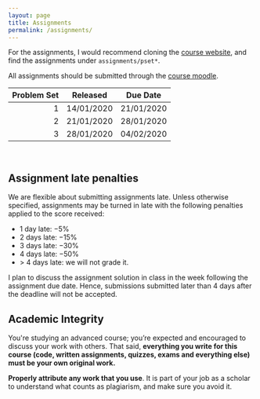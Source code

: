 ```yaml
---
layout: page
title: Assignments
permalink: /assignments/
---
```


For the assignments, I would recommend cloning the [course
website](https://github.com/kayceesrk/cs6225_s20_iitm), and find the assignments
under `assignments/pset*`. 

All assignments should be submitted through the [course
moodle](https://courses.iitm.ac.in/course/view.php?id=5339). 

| Problem Set | Released | Due Date |
|------------:|----------|----------|
| 1 | 14/01/2020 | 21/01/2020 |
| 2 | 21/01/2020 | 28/01/2020 |
| 3 | 28/01/2020 | 04/02/2020 |

<br/>

## Assignment late penalties

We are flexible about submitting assignments late. Unless otherwise specified,
assignments may be turned in late with the following penalties applied to the
score received:

* 1 day late: −5%
* 2 days late: −15%
* 3 days late: −30%
* 4 days late: −50%
* &gt; 4 days late: we will not grade it. 

I plan to discuss the assignment solution in class in the week following the
assignment due date. Hence, submissions submitted later than 4 days after the
deadline will not be accepted. 

## Academic Integrity

You're studying an advanced course; you’re expected and encouraged to discuss
your work with others. That said, **everything you write for this course (code,
written assignments, quizzes, exams and everything else) must be your own
original work.**

**Properly attribute any work that you use**. It is part of your job as a
scholar to understand what counts as plagiarism, and make sure you avoid it.
